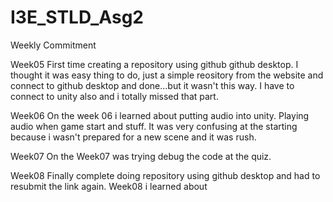 # I3E_STLD_Asg2
Weekly Commitment


Week05
First time creating a repository using github github desktop. I thought it was easy thing to do, just a simple reository from the website and connect to github desktop and done...but it wasn't this way. I have to connect to unity also and i totally missed that part.

Week06
On the week 06 i learned about putting audio into unity. Playing audio when game start and stuff. It was very confusing at the starting because i wasn't prepared for a new scene and it was rush.

Week07
On the Week07 was trying debug the code at the quiz.

Week08
Finally complete doing repository using github desktop and had to resubmit the link again. Week08 i learned about 